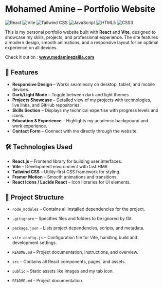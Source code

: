 # Mohamed Amine – Portfolio Website

![React](https://img.shields.io/badge/React-61DAFB?style=for-the-badge&logo=react&logoColor=black)
![Vite](https://img.shields.io/badge/Vite-646CFF?style=for-the-badge&logo=vite&logoColor=white)
![Tailwind CSS](https://img.shields.io/badge/Tailwind%20CSS-06B6D4?style=for-the-badge&logo=tailwind-css&logoColor=white)
![JavaScript](https://img.shields.io/badge/JavaScript-F7DF1E?style=for-the-badge&logo=javascript&logoColor=black)
![HTML5](https://img.shields.io/badge/HTML5-E34F26?style=for-the-badge&logo=html5&logoColor=white)
![CSS3](https://img.shields.io/badge/CSS3-1572B6?style=for-the-badge&logo=css3&logoColor=white)

This is my personal portfolio website built with **React** and **Vite**, designed to showcase my skills, projects, and professional experience. The site features a modern design, smooth animations, and a responsive layout for an optimal experience on all devices.

Check it out on : **www.medaminezalila.com**

## 🚀 Features

- **Responsive Design** – Works seamlessly on desktop, tablet, and mobile devices.  
- **Dark/Light Mode** – Toggle between dark and light themes.  
- **Projects Showcase** – Detailed view of my projects with technologies, live links, and GitHub repositories.  
- **Skills Section** – Displays my technical expertise with progress levels and icons.  
- **Education & Experience** – Highlights my academic background and work experience.  
- **Contact Form** – Connect with me directly through the website.

## 🛠️ Technologies Used

- **React.js** – Frontend library for building user interfaces.  
- **Vite** – Development environment with fast HMR.  
- **Tailwind CSS** – Utility-first CSS framework for styling.  
- **Framer Motion** – Smooth animations and transitions.  
- **React Icons / Lucide React** – Icon libraries for UI elements.

## 📂 Project Structure

- `node_modules` – Contains all installed dependencies for the project.  
- `.gitignore` – Specifies files and folders to be ignored by Git.  
- `package.json` – Lists project dependencies, scripts, and metadata.  
- `vite.config.js` – Configuration file for Vite, handling build and development settings.  
- `README.md` – Project documentation, instructions, and overview.

- `src` – Contains all React components, pages, and assets.  
- `public` – Static assets like images and my tab icon.  
- `README.md` – Project documentation. 
